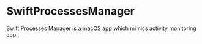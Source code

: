 # SwiftProcessesManager
Swift Processes Manager is a macOS app which mimics activity monitoring app. 
